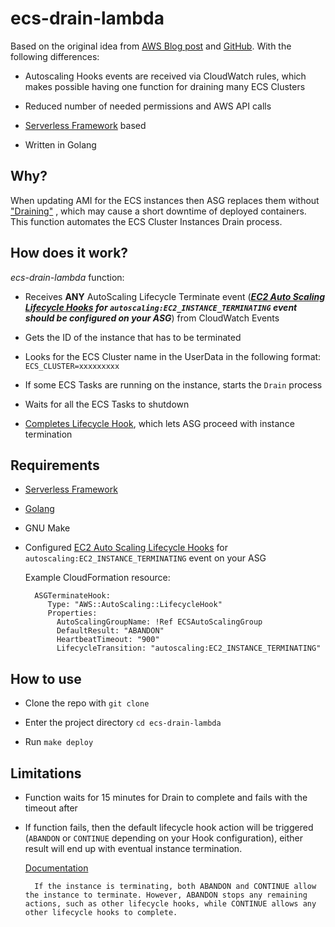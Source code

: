 # ecs-drain-lambda

Based on the original idea from [AWS Blog post](https://aws.amazon.com/ru/blogs/compute/how-to-automate-container-instance-draining-in-amazon-ecs/) and [GitHub](https://github.com/aws-samples/ecs-cid-sample). With the following differences:

- Autoscaling Hooks events are received via CloudWatch rules, which makes possible having one function for draining many ECS Clusters

- Reduced number of needed permissions and AWS API calls

- [Serverless Framework](https://github.com/serverless/serverless) based

- Written in Golang

## Why?

When updating AMI for the ECS instances then ASG replaces them without ["Draining"](https://docs.aws.amazon.com/AmazonECS/latest/developerguide/container-instance-draining.html) , which may cause a short downtime of deployed containers. This function automates the ECS Cluster Instances Drain process.

## How does it work?

*ecs-drain-lambda* function:

- Receives **ANY** AutoScaling Lifecycle Terminate event (***[EC2 Auto Scaling Lifecycle Hooks](https://docs.aws.amazon.com/autoscaling/ec2/userguide/lifecycle-hooks.html) for `autoscaling:EC2_INSTANCE_TERMINATING` event should be configured on your ASG***) from CloudWatch Events

- Gets the ID of the instance that has to be terminated

- Looks for the ECS Cluster name in the UserData in the following format: `ECS_CLUSTER=xxxxxxxxx`

- If some ECS Tasks are running on the instance, starts the `Drain` process

- Waits for all the ECS Tasks to shutdown

- [Completes Lifecycle Hook](https://docs.aws.amazon.com/autoscaling/ec2/userguide/lifecycle-hooks.html#completing-lifecycle-hooks), which lets ASG proceed with instance termination

## Requirements

- [Serverless Framework](https://github.com/serverless/serverless)

- [Golang](https://golang.org/doc/install)

- GNU Make

- Configured [EC2 Auto Scaling Lifecycle Hooks](https://docs.aws.amazon.com/autoscaling/ec2/userguide/lifecycle-hooks.html) for `autoscaling:EC2_INSTANCE_TERMINATING` event on your ASG

    Example CloudFormation resource:

        ASGTerminateHook:
           Type: "AWS::AutoScaling::LifecycleHook"
           Properties:
             AutoScalingGroupName: !Ref ECSAutoScalingGroup
             DefaultResult: "ABANDON"
             HeartbeatTimeout: "900"
             LifecycleTransition: "autoscaling:EC2_INSTANCE_TERMINATING"

## How to use

- Clone the repo with `git clone`

- Enter the project directory `cd ecs-drain-lambda`

- Run `make deploy`

## Limitations

- Function waits for 15 minutes for Drain to complete and fails with the timeout after

- If function fails, then the default lifecycle hook action will be triggered (`ABANDON` or `CONTINUE` depending on your Hook configuration), either result will end up with eventual instance termination.

    [Documentation](https://docs.aws.amazon.com/autoscaling/ec2/userguide/lifecycle-hooks.html#lifecycle-hook-considerations)
        
        If the instance is terminating, both ABANDON and CONTINUE allow the instance to terminate. However, ABANDON stops any remaining actions, such as other lifecycle hooks, while CONTINUE allows any other lifecycle hooks to complete.